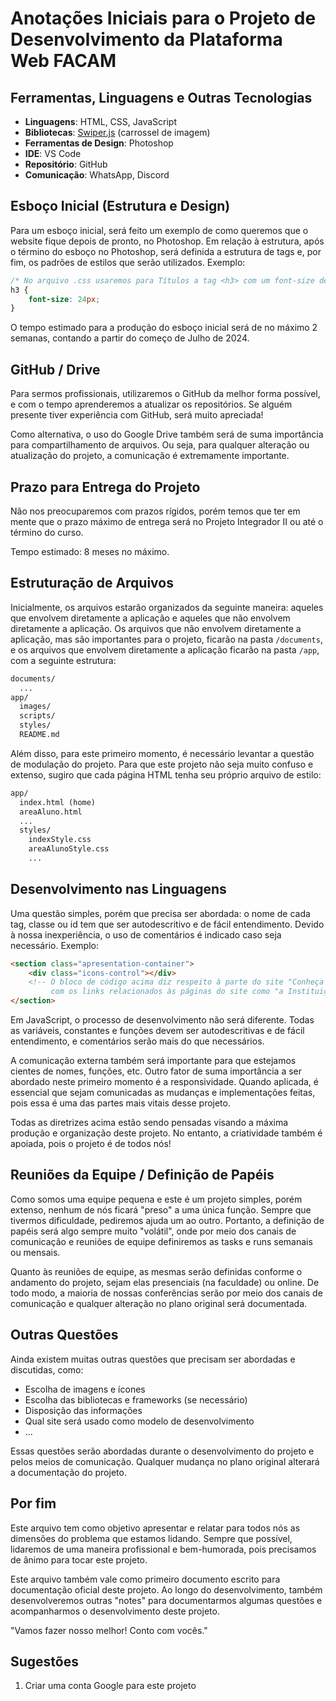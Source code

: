 # Anotações Iniciais para o Projeto de Desenvolvimento da Plataforma Web FACAM

## Ferramentas, Linguagens e Outras Tecnologias
- **Linguagens**: HTML, CSS, JavaScript
- **Bibliotecas**: [Swiper.js](https://swiperjs.com) (carrossel de imagem)
- **Ferramentas de Design**: Photoshop
- **IDE**: VS Code
- **Repositório**: GitHub
- **Comunicação**: WhatsApp, Discord

## Esboço Inicial (Estrutura e Design)
Para um esboço inicial, será feito um exemplo de como queremos que o website fique depois de pronto, no Photoshop. Em relação à estrutura, após o término do esboço no Photoshop, será definida a estrutura de tags e, por fim, os padrões de estilos que serão utilizados. Exemplo:

```css
/* No arquivo .css usaremos para Títulos a tag <h3> com um font-size de 24px */
h3 {
    font-size: 24px;
}
```

O tempo estimado para a produção do esboço inicial será de no máximo 2 semanas, contando a partir do começo de Julho de 2024.

## GitHub / Drive
Para sermos profissionais, utilizaremos o GitHub da melhor forma possível, e com o tempo aprenderemos a atualizar os repositórios. Se alguém presente tiver experiência com GitHub, será muito apreciada!

Como alternativa, o uso do Google Drive também será de suma importância para compartilhamento de arquivos. Ou seja, para qualquer alteração ou atualização do projeto, a comunicação é extremamente importante.

## Prazo para Entrega do Projeto
Não nos preocuparemos com prazos rígidos, porém temos que ter em mente que o prazo máximo de entrega será no Projeto Integrador II ou até o término do curso.

Tempo estimado: 8 meses no máximo.

## Estruturação de Arquivos
Inicialmente, os arquivos estarão organizados da seguinte maneira: aqueles que envolvem diretamente a aplicação e aqueles que não envolvem diretamente a aplicação. Os arquivos que não envolvem diretamente a aplicação, mas são importantes para o projeto, ficarão na pasta `/documents`, e os arquivos que envolvem diretamente a aplicação ficarão na pasta `/app`, com a seguinte estrutura:

```md
documents/
  ...
app/
  images/
  scripts/
  styles/
  README.md
```

Além disso, para este primeiro momento, é necessário levantar a questão de modulação do projeto. Para que este projeto não seja muito confuso e extenso, sugiro que cada página HTML tenha seu próprio arquivo de estilo:

```md
app/
  index.html (home)
  areaAluno.html
  ...
  styles/
    indexStyle.css
    areaAlunoStyle.css
    ...
```

## Desenvolvimento nas Linguagens
Uma questão simples, porém que precisa ser abordada: o nome de cada tag, classe ou id tem que ser autodescritivo e de fácil entendimento. Devido à nossa inexperiência, o uso de comentários é indicado caso seja necessário. Exemplo:

```html
<section class="apresentation-container">
    <div class="icons-control"></div>
    <!-- O bloco de código acima diz respeito à parte do site "Conheça a Facam",
         com os links relacionados às páginas do site como "a Instituição" -->
</section>
```

Em JavaScript, o processo de desenvolvimento não será diferente. Todas as variáveis, constantes e funções devem ser autodescritivas e de fácil entendimento, e comentários serão mais do que necessários.

A comunicação externa também será importante para que estejamos cientes de nomes, funções, etc. Outro fator de suma importância a ser abordado neste primeiro momento é a responsividade. Quando aplicada, é essencial que sejam comunicadas as mudanças e implementações feitas, pois essa é uma das partes mais vitais desse projeto.

Todas as diretrizes acima estão sendo pensadas visando a máxima produção e organização deste projeto. No entanto, a criatividade também é apoiada, pois o projeto é de todos nós!

## Reuniões da Equipe / Definição de Papéis
Como somos uma equipe pequena e este é um projeto simples, porém extenso, nenhum de nós ficará "preso" a uma única função. Sempre que tivermos dificuldade, pediremos ajuda um ao outro. Portanto, a definição de papéis será algo sempre muito "volátil", onde por meio dos canais de comunicação e reuniões de equipe definiremos as tasks e runs semanais ou mensais.

Quanto às reuniões de equipe, as mesmas serão definidas conforme o andamento do projeto, sejam elas presenciais (na faculdade) ou online. De todo modo, a maioria de nossas conferências serão por meio dos canais de comunicação e qualquer alteração no plano original será documentada.

## Outras Questões
Ainda existem muitas outras questões que precisam ser abordadas e discutidas, como:
- Escolha de imagens e ícones
- Escolha das bibliotecas e frameworks (se necessário)
- Disposição das informações
- Qual site será usado como modelo de desenvolvimento
- ...

Essas questões serão abordadas durante o desenvolvimento do projeto e pelos meios de comunicação. Qualquer mudança no plano original alterará a documentação do projeto.

## Por fim
Este arquivo tem como objetivo apresentar e relatar para todos nós as dimensões do problema que estamos lidando. Sempre que possível, lidaremos de uma maneira profissional e bem-humorada, pois precisamos de ânimo para tocar este projeto.

Este arquivo também vale como primeiro documento escrito para documentação oficial deste projeto. Ao longo do desenvolvimento, também desenvolveremos outras "notes" para documentarmos algumas questões e acompanharmos o desenvolvimento deste projeto.

"Vamos fazer nosso melhor! Conto com vocês."

## Sugestões
1. Criar uma conta Google para este projeto
